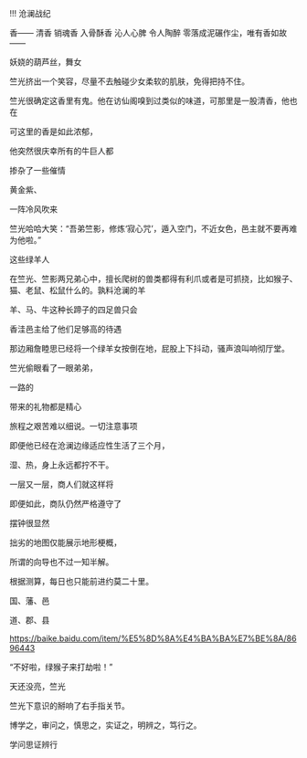 !!! 沧澜战纪

香——
清香
销魂香
入骨酥香
沁人心脾
令人陶醉
零落成泥碾作尘，唯有香如故——

妖娆的葫芦丝，舞女

竺光挤出一个笑容，尽量不去触碰少女柔软的肌肤，免得把持不住。

竺光很确定这香里有鬼。他在访仙阁嗅到过类似的味道，可那里是一股清香，他也在

可这里的香是如此浓郁，

他突然很庆幸所有的牛巨人都

掺杂了一些催情

黄金紫、

一阵冷风吹来

竺光哈哈大笑：“吾弟竺影，修炼‘寂心咒’，遁入空门，不近女色，邑主就不要再难为他啦。”

这些绿羊人

在竺光、竺影两兄弟心中，擅长爬树的兽类都得有利爪或者是可抓挠，比如猴子、猫、老鼠、松鼠什么的。孰料沧澜的羊

羊、马、牛这种长蹄子的四足兽只会

香洼邑主给了他们足够高的待遇

那边厢詹睦思已经将一个绿羊女按倒在地，屁股上下抖动，骚声浪叫响彻厅堂。



竺光偷眼看了一眼弟弟，

一路的

带来的礼物都是精心

旅程之艰苦难以细说。一切注意事项

即便他已经在沧澜边缘适应性生活了三个月，

湿、热，身上永远都拧不干。

一层又一层，商人们就这样将



即便如此，商队仍然严格遵守了

摆钟很显然

拙劣的地图仅能展示地形梗概，

所谓的向导也不过一知半解。

根据测算，每日也只能前进约莫二十里。



国、藩、邑

道、郡、县

https://baike.baidu.com/item/%E5%8D%8A%E4%BA%BA%E7%BE%8A/8696443

“不好啦，绿猴子来打劫啦！”

天还没亮，竺光

竺光下意识的掰响了右手指关节。

博学之，审问之，慎思之，实证之，明辨之，笃行之。

学问思证辨行
